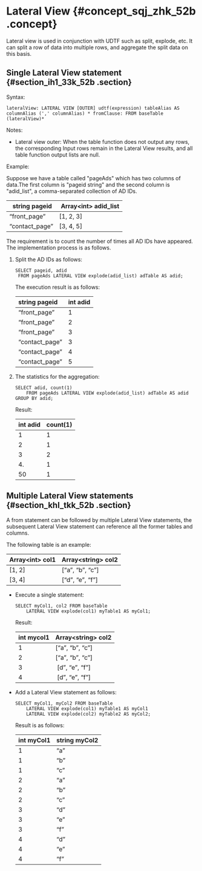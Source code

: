 # Lateral View {#concept_sqj_zhk_52b .concept}

Lateral view is used in conjunction with UDTF such as split, explode, etc. It can split a row of data into multiple rows, and aggregate the split data on this basis.

## Single Lateral View statement {#section_ih1_33k_52b .section}

Syntax:

```
lateralView: LATERAL VIEW [OUTER] udtf(expression) tableAlias AS columnAlias (',' columnAlias) * fromClause: FROM baseTable (lateralView)*
```

Notes:

-   Lateral view outer: When the table function does not output any rows, the corresponding Input rows remain in the Lateral View results, and all table function output lists are null.

Example:

Suppose we have a table called "pageAds" which has two columns of data.The first column is "pageid string" and the second column is "adid\_list", a comma-separated collection of AD IDs.

|  string pageid| Array<int\> adid\_list|
|:--------------|:----------------------|
|“front\_page”|\[1, 2, 3\]|
|“contact\_page”|\[3, 4, 5\]|

The requirement is to count the number of times all AD IDs have appeared. The implementation process is as follows.

1.  Split the AD IDs as follows:

    ```
    SELECT pageid, adid 
     FROM pageAds LATERAL VIEW explode(adid_list) adTable AS adid;
    ```

    The execution result is as follows:

    |string pageid|int adid|
    |:------------|:-------|
    |“front\_page”|1|
    |“front\_page”|2|
    |“front\_page”|3|
    |“contact\_page”|3|
    |“contact\_page”|4|
    |“contact\_page”|5|

2.  The statistics for the aggregation:

    ```
    SELECT adid, count(1) 
        FROM pageAds LATERAL VIEW explode(adid_list) adTable AS adid
    GROUP BY adid;
    ```

    Result:

    |int adid|count\(1\)|
    |:-------|:---------|
    |1|1|
    |2|1|
    |3|2|
    |4.|1|
    |50|1|


## Multiple Lateral View statements {#section_khl_tkk_52b .section}

A from statement can be followed by multiple Lateral View statements, the subsequent Lateral View statement can reference all the former tables and columns.

The following table is an example:

|Array<int\> col1|Array<string\> col2|
|:---------------|:------------------|
|\[1, 2\]|\[“a”, “b”, “c”\]|
|\[3, 4\]|\[“d”, “e”, “f”\]|

-   Execute a single statement:

    ```
    SELECT myCol1, col2 FROM baseTable
        LATERAL VIEW explode(col1) myTable1 AS myCol1;
    ```

    Result:

    |int mycol1|Array<string\> col2|
    |:---------|:------------------|
    |1|\[“a”, “b”, “c”\]|
    |2|\[“a”, “b”, “c”\]|
    |3| \[d”, “e”, “f”\]|
    |4| \[d”, “e”, “f”\]|

-   Add a Lateral View statement as follows:

    ```
    SELECT myCol1, myCol2 FROM baseTable
        LATERAL VIEW explode(col1) myTable1 AS myCol1
        LATERAL VIEW explode(col2) myTable2 AS myCol2;
    ```

    Result is as follows:

    |int myCol1|string myCol2|
    |:---------|:------------|
    |1|“a”|
    |1|“b”|
    |1|“c”|
    |2|“a”|
    |2|“b”|
    |2|“c”|
    |3|“d”|
    |3|“e”|
    |3|“f”|
    |4|“d”|
    |4|“e”|
    |4|“f”|



